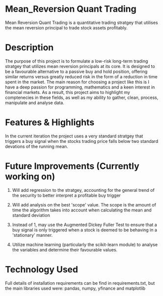 # Mean_Reversion Quant Trading
Mean Reversion Quant Trading is a quantitative trading stratgey that utilises the mean reversion principal to trade stock assets profitably.

# Description
The purpose of this project is to formulate a low-risk long-term trading stratgey that utilizes mean reversion principals at its core. It is designed to be a favourable alternative to a passive buy and hold position, offering similar returns versus greatly reduced risk in the form of a reduction in time spent in the market. The main reason for choosing a project like this is I have a deep passion for programming, mathematics and a keen interest in financial markets. As a result, this project aims to highlight my comptenecies in these fields, as well as my ability to gather, clean, process, manipulate and analyse data.

# Features & Highlights
In the current iteration the project uses a very standard stratgey that triggers a buy signal when the stocks trading price falls below two standard devations of the running mean.

# Future Improvements (Currently working on)

1. Will add regression to the stratgey, accounting for the general trend of the security to better interpret a profitable buy trigger

2. Will add analysis on the best 'scope' value. The scope is the amount of time the algorithm takes into account when calculating the mean and standard deviation
   
3. Instead of 1, may use the Augmented Dickey Fuller Test to ensure that a buy signal is only triggered when a stock is deemed to be behaving in a 'stationary' manner.

4. Utilize machine learning (particularly the scikit-learn module) to analyse the variables and determine their favourable values.

# Technology Used

Full details of installation requirements can be find in requirements.txt, but the main libraries used were:
pandas, numpy, yfinance and matplotlib
